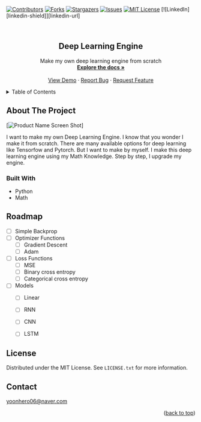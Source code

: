 <div id="top"></div>

[![Contributors][contributors-shield]][contributors-url]
[![Forks][forks-shield]][forks-url]
[![Stargazers][stars-shield]][stars-url]
[![Issues][issues-shield]][issues-url]
[![MIT License][license-shield]][license-url]
[![LinkedIn][linkedin-shield]][linkedin-url]



<!-- PROJECT LOGO -->
<br />
<div align="center">
  <!-- <a href="https://github.com/othneildrew/Best-README-Template">
    <img src="images/logo.png" alt="Logo" width="80" height="80">
  </a> -->

  <h2 align="center">Deep Learning Engine</h2>

  <p align="center">
    Make my own deep learning engine from scratch
    <br />
    <a href="https://github.com/yoonhero/dp-engine"><strong>Explore the docs »</strong></a>
    <br />
    <br />
    <a href="https://github.com/yoonhero/dp-engine">View Demo</a>
    ·
    <a href="https://github.com/yoonhero/dp-engine/issues">Report Bug</a>
    ·
    <a href="https://github.com/yoonhero/dp-engine/issues">Request Feature</a>
  </p>
</div>



<!-- TABLE OF CONTENTS -->
<details>
  <summary>Table of Contents</summary>
  <ol>
    <li>
      <a href="#about-the-project">About The Project</a>
      <ul>
        <li><a href="#built-with">Built With</a></li>
      </ul>
    </li>
    <li><a href="#roadmap">Roadmap</a></li>
    <li><a href="#license">License</a></li>
    <li><a href="#contact">Contact</a></li>
  </ol>
</details>



<!-- ABOUT THE PROJECT -->
## About The Project

[![Product Name Screen Shot][product-screenshot]]

I want to make my own Deep Learning Engine. I know that you wonder I make it from scratch. There are many available options for deep learning like Tensorfow and Pytorch. But I want to make by myself. I make this deep learning engine using my Math Knowledge. Step by step, I upgrade my engine. 



### Built With


* Python
* Math


<!-- ROADMAP -->
## Roadmap

- [ ] Simple Backprop
- [ ] Optimizer Functions
  - [ ] Gradient Descent
  - [ ] Adam
- [ ] Loss Functions
  - [ ] MSE
  - [ ] Binary cross entropy
  - [ ] Categorical cross entropy
- [ ] Models
  - [ ] Linear  
  - [ ] RNN
  - [ ] CNN
  - [ ] LSTM




<!-- LICENSE -->
## License

Distributed under the MIT License. See `LICENSE.txt` for more information.


<!-- CONTACT -->
## Contact

yoonhero06@naver.com

<p align="right">(<a href="#top">back to top</a>)</p>


<!-- MARKDOWN LINKS & IMAGES -->
<!-- https://www.markdownguide.org/basic-syntax/#reference-style-links -->
[contributors-shield]: https://img.shields.io/github/contributors/yoonhero/dp-engine.svg?style=for-the-badge
[contributors-url]: https://github.com/yoonhero/dp-engine/graphs/contributors
[forks-shield]: https://img.shields.io/github/forks/yoonhero/dp-engine.svg?style=for-the-badge
[forks-url]: https://github.com/yoonhero/dp-engine/network/members
[stars-shield]: https://img.shields.io/github/stars/yoonhero/dp-engine.svg?style=for-the-badge
[stars-url]: https://github.com/yoonhero/dp-engine/stargazers
[issues-shield]: https://img.shields.io/github/issues/yoonhero/dp-engine.svg?style=for-the-badge
[issues-url]: https://github.com/yoonhero/dp-engine/issues
[license-shield]: https://img.shields.io/github/license/yoonhero/dp-engine.svg?style=for-the-badge
[license-url]: https://github.com/yoonhero/dp-engine/blob/master/LICENSE.txt
[product-screenshot]: https://images.newscientist.com/wp-content/uploads/2019/09/16145926/new-scientist-full.jpg?crop=16:9,smart&width=1200&height=675&upscale=true